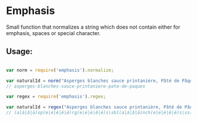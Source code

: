 # Emphasis

Small function that normalizes a string which does not contain either for emphasis, spaces or special character.

## Usage:

```javascript

var norm = require('emphasis').normalize;

var naturalId = norm("Asperges blanches sauce printanière, Pâté de Pâques");
// asperges-blanches-sauce-printaniere-pate-de-paques

var regex = require('emphasis').regex;

var naturalId = regex("Asperges blanches sauce printanière, Pâté de Pâques");
// (a|à|â|ä)sp(e|é|è|ê|ë)rg(e|é|è|ê|ë)s\sbl(a|à|â|ä)nch(e|é|è|ê|ë)s\ss(a|à|â|ä)(u|ù|û|ü)c(e|é|è|ê|ë)\spr(i|î|ï)nt(a|à|â|ä)n(i|î|ï)(e|é|è|ê|ë)r(e|é|è|ê|ë),\sp(a|à|â|ä)t(e|é|è|ê|ë)\sd(e|é|è|ê|ë)\sp(a|à|â|ä)q(u|ù|û|ü)(e|é|è|ê|ë)s

```